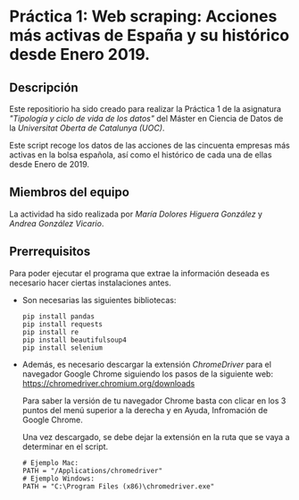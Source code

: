 # Práctica 1: Web scraping: Acciones más activas de España y su histórico desde Enero 2019.

## Descripción
Este repositiorio ha sido creado para realizar la Práctica 1 de la asignatura _"Tipología y ciclo de vida de los datos"_ del Máster en Ciencia de Datos de la _Universitat Oberta de Catalunya (UOC)_.

Este script recoge los datos de las acciones de las cincuenta empresas más activas en la bolsa española, así como el histórico de cada una de ellas desde Enero de 2019.

## Miembros del equipo
La actividad ha sido realizada por *María Dolores Higuera González* y *Andrea González Vicario*.

## Prerrequisitos 
Para poder ejecutar el programa que extrae la información deseada es necesario hacer ciertas instalaciones antes.

- Son necesarias las siguientes bibliotecas:

  ```
  pip install pandas
  pip install requests
  pip install re
  pip install beautifulsoup4
  pip install selenium
  ```

- Además, es necesario descargar la extensión _ChromeDriver_ para el navegador Google Chrome siguiendo los pasos de la siguiente web:
  https://chromedriver.chromium.org/downloads
  
  Para saber la versión de tu navegador Chrome basta con clicar en los 3 puntos del menú superior a la derecha y en Ayuda, Infromación de Google Chrome.
  
  Una vez descargado, se debe dejar la extensión en la ruta que se vaya a determinar en el script.
  
  ```
  # Ejemplo Mac:
  PATH = "/Applications/chromedriver"
  # Ejemplo Windows:
  PATH = "C:\Program Files (x86)\chromedriver.exe"
  ```
  
